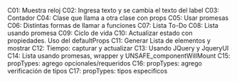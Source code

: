 C01: Muestra reloj
C02: Ingresa texto y se cambia el texto del label
C03: Contador
C04: Clase que llama a otra clase con props
C05: Usar promesas
C06: Distintas formas de llamar a funciones
C07: Lista To-Do
C08: Lista usando promesa
C09: Ciclo de vida
C10: Actualizar estado con propiedades. Uso del defaultProps
C11: Generar Lista de elementos y mostrar
C12: Tiempo: capturar y actualizar
C13: Usando JQuery y JqueryUI
C14: Lista usando promesas, wrapper y UNSAFE_componentWillMount
C15: propTypes: agrego opcionales/requeridos 
C16: propTypes: agrego verificación de tipos
C17: propTypes: tipos especificos